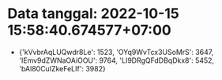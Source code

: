 # Data tanggal: 2022-10-15 15:58:40.674577+07:00

* {'kVvbrAqLUQwdr8Le': 1523, 'OYq9WvTcx3USoMrS': 3647, 'IEmv9dZWNaOAiOOU': 9764, 'LI9DRgQFdDBqDkx8': 5452, 'bAl80CuIZkeFeLIf': 3982}
